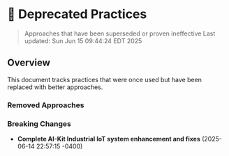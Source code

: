 # 🚫 Deprecated Practices

> Approaches that have been superseded or proven ineffective
> Last updated: Sun Jun 15 09:44:24 EDT 2025

## Overview
This document tracks practices that were once used but have been replaced with better approaches.


### Removed Approaches



### Breaking Changes

- **Complete AI-Kit Industrial IoT system enhancement and fixes** (2025-06-14 22:57:15 -0400)